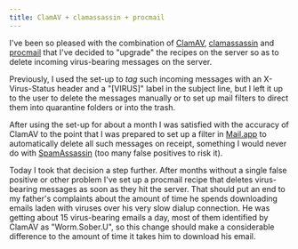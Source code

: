 ```yaml
---
title: ClamAV + clamassassin + procmail
---
```


I've been so pleased with the combination of [ClamAV](http://www.clamav.net/), [clamassassin](http://drivel.com/clamassassin/) and [procmail](http://www.procmail.org/) that I've decided to "upgrade" the recipes on the server so as to delete incoming virus-bearing messages on the server.

Previously, I used the set-up to *tag* such incoming messages with an X-Virus-Status header and a "\[VIRUS\]" label in the subject line, but I left it up to the user to delete the messages manually or to set up mail filters to direct them into quarantine folders or into the trash.

After using the set-up for about a month I was satisfied with the accuracy of ClamAV to the point that I was prepared to set up a filter in [Mail.app](http://www.apple.com/macosx/features/mail/) to automatically delete all such messages on receipt, something I would never do with [SpamAssassin](http://spamassassin.apache.org/) (too many false positives to risk it).

Today I took that decision a step further. After months without a single false positive or other problem I've set up a procmail recipe that deletes virus-bearing messages as soon as they hit the server. That should put an end to my father's complaints about the amount of time he spends downloading emails laden with viruses over his very slow dialup connection. He was getting about 15 virus-bearing emails a day, most of them identified by ClamAV as "Worm.Sober.U", so this change should make a considerable difference to the amount of time it takes him to download his email.
